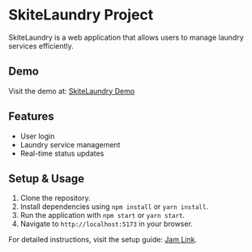# SkiteLaundry Project

SkiteLaundry is a web application that allows users to manage laundry services efficiently.

## Demo

Visit the demo at: [SkiteLaundry Demo](https://skitelaundry.vercel.app/login)

## Features

- User login
- Laundry service management
- Real-time status updates

## Setup & Usage

1. Clone the repository.
2. Install dependencies using `npm install` or `yarn install`.
3. Run the application with `npm start` or `yarn start`.
4. Navigate to `http://localhost:5173` in your browser.

For detailed instructions, visit the setup guide: [Jam Link](https://jam.dev/c/0de986be-3c04-4cb9-b8ca-b13835f018f0).
